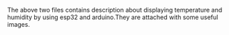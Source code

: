The above two files contains description about displaying temperature and humidity by using esp32 and arduino.They are attached with some useful images.
